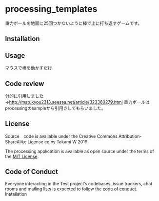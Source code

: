 ﻿# processing_templates

重力ボールを地面に25回つかないように棒で上に打ち返すゲームです。

## Installation


## Usage

マウスで棒を動かすだけ

## Code review
分的に引用しました→http://matukyou2313.seesaa.net/article/323360279.html
重力ボールはprocessingのsampleから引用さしてもらいました。


## License
Source　code is available under the Creative Commons Attribution-ShareAlike License cc by Takumi W 2019

The processing application is available as open source under the terms of the [MIT License](https://opensource.org/licenses/MIT).

## Code of Conduct

Everyone interacting in the Test project’s codebases, issue trackers, chat rooms and mailing lists is expected to follow the [code of conduct](https://github.com/[USERNAME]/processing_templates/blob/master/CODE_OF_CONDUCT.md).
Installation


